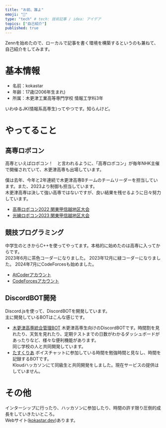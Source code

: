 ```yaml
---
title: "お前、誰よ"
emoji: "👋"
type: "tech" # tech: 技術記事 / idea: アイデア
topics: ["自己紹介"]
published: true
---
```


Zennを始めたので、ローカルで記事を書く環境を構築するというのも兼ねて、自己紹介をしてみます。

# 基本情報
- 名前：kokastar
- 年齢：17歳(2006年生まれ)
- 所属：木更津工業高等専門学校 情報工学科3年

いわゆるJK(情報系高専生)ってやつです。知らんけど。
# やってること
## 高専ロボコン
高専といえばロボコン！　と言われるように、「高専ロボコン」が毎年NHK主催で開催されていて、木更津高専も出場しています。  

僕は去年、今年と2年連続で木更津高専Bチームのチームリーダーを担当しています。また、2023より制御も担当しています。  
木更津高専は決して強い高専ではないですが、良い結果を残せるように日々努力しています。

 - [高専ロボコン2022 関東甲信越地区大会](https://www.youtube.com/watch?v=9rDN6V1gaSA)
 - [光線ロボコン2023 関東甲信越地区大会](https://www.youtube.com/watch?v=ytOEy89uKmk)

## 競技プログラミング
中学生のときからC++を使ってやってます。本格的に始めたのは高専に入ってからです。  
2023年6月に茶色コーダーになりました。
2023年12月に緑コーダーになりました。
2024年7月にCodeForcesも始めました。

 - [AtCoderアカウント](https://atcoder.jp/users/kokastar)
 - [CodeForcesアカウント](https://codeforces.com/profile/kokastar)

## DiscordBOT開発
Discord.jsを使って、DiscordBOTを開発しています。  
主に開発しているBOTはこんな感じです。
 - [木更津高専統合管理BOT](https://github.com/NITKC-DEV/Kisarazu-Multi-Manager)
木更津高専生向けのDiscordBOTです。時間割を見れたり、天気を見れたり、定期テストまでの日数がわかるダッシュボードがあったりなど、様々な便利機能があります。  
同じ学校の人と共同開発しています。
 - [たすくりあ](https://github.com/starkoka/StudyRoom-BOT)
ボイスチャットに参加している時間を勉強時間と見なし、時間を記録するBOTです。  
Kloudハッカソンにて同級生と共同開発をしました。現在サービスの提供はしていません。

#  その他
インターシップに行ったり、ハッカソンに参加したり、時間の許す限り圧倒的成長をしていきたいところ。  
Webサイト([kokastar.dev](https://kokastar.dev))あります。